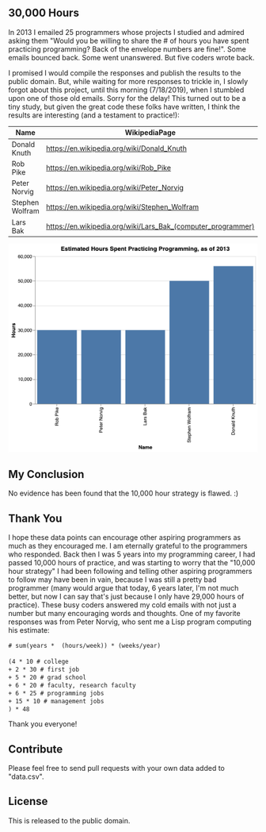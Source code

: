30,000 Hours
------------

In 2013 I emailed 25 programmers whose projects I studied and admired asking them "Would you be willing to share the # of hours you have spent practicing programming? Back of the envelope numbers are fine!". Some emails bounced back. Some went unanswered. But five coders wrote back.

I promised I would compile the responses and publish the results to the public domain. But, while waiting for more responses to trickle in, I slowly forgot about this project, until this morning (7/18/2019), when I stumbled upon one of those old emails. Sorry for the delay! This turned out to be a tiny study, but given the great code these folks have written, I think the results are interesting (and a testament to practice!):

|Name|WikipediaPage|GitHubId|Hours|YearOfEstimate|BornIn|
|-|-|-|-|-|-|
|Donald Knuth|https://en.wikipedia.org/wiki/Donald_Knuth||56000|2013|1938|
|Rob Pike|https://en.wikipedia.org/wiki/Rob_Pike|robpike|30000|2013|1956|
|Peter Norvig|https://en.wikipedia.org/wiki/Peter_Norvig|norvig|30000|2013|1956|
|Stephen Wolfram|https://en.wikipedia.org/wiki/Stephen_Wolfram|StephenWolfram|50000|2013|1959|
|Lars Bak|https://en.wikipedia.org/wiki/Lars_Bak_(computer_programmer)|larsbak|30000|2013|1965|


![30000hours](30000.png "30000 Hours Bar Chart")

My Conclusion
-------------

No evidence has been found that the 10,000 hour strategy is flawed. :)

Thank You
---------

I hope these data points can encourage other aspiring programmers as much as they encouraged me. I am eternally grateful to the programmers who responded. Back then I was 5 years into my programming career, I had passed 10,000 hours of practice, and was starting to worry that the "10,000 hour strategy" I had been following and telling other aspiring programmers to follow may have been in vain, because I was still a pretty bad programmer (many would argue that today, 6 years later, I'm not much better, but now I can say that's just because I only have 29,000 hours of practice). These busy coders answered my cold emails with not just a number but many encouraging words and thoughts. One of my favorite responses was from Peter Norvig, who sent me a Lisp program computing his estimate:

    # sum(years *  (hours/week)) * (weeks/year) 
    
    (4 * 10 # college
    + 2 * 30 # first job
    + 5 * 20 # grad school
    + 6 * 20 # faculty, research faculty
    + 6 * 25 # programming jobs
    + 15 * 10 # management jobs
    ) * 48

Thank you everyone!

Contribute
----------

Please feel free to send pull requests with your own data added to "data.csv".

License
-------

This is released to the public domain.
